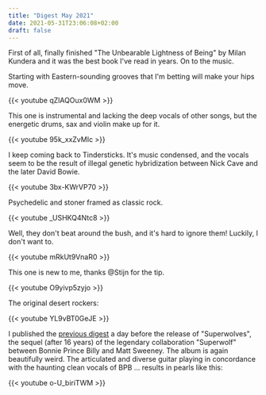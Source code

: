 ```yaml
---
title: "Digest May 2021"
date: 2021-05-31T23:06:08+02:00
draft: false
---
```


First of all, finally finished "The Unbearable Lightness of Being" by Milan Kundera and it was the best book I've read in years.
On to the music.

Starting with Eastern-sounding grooves that I'm betting will make your hips move.

{{< youtube qZlAQOux0WM >}}

This one is instrumental and lacking the deep vocals of other songs, but the energetic drums, sax and violin make up for it.

{{< youtube 95k_xxZvMIc >}}

I keep coming back to Tindersticks.
It's music condensed, and the vocals seem to be the result of illegal genetic hybridization between Nick Cave and the later David Bowie. 

{{< youtube 3bx-KWrVP70 >}}

Psychedelic and stoner framed as classic rock.

{{< youtube _USHKQ4Ntc8 >}}

Well, they don't beat around the bush, and it's hard to ignore them!
Luckily, I don't want to.

{{< youtube mRkUt9VnaR0 >}}

This one is new to me, thanks @Stijn for the tip.

{{< youtube O9yivp5zyjo >}}

The original desert rockers:

{{< youtube YL9vBT0GeJE >}}

I published the [previous digest](/posts/digest-2021-04) a day before the release of "Superwolves", the sequel (after 16 years) of the legendary collaboration "Superwolf" between Bonnie Prince Billy and Matt Sweeney.
The album is again beautifully weird. 
The articulated and diverse guitar playing in concordance with the haunting clean vocals of BPB ... results in pearls like this:

{{< youtube o-U_biriTWM >}}
